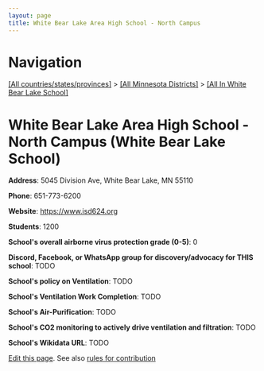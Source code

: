 ```yaml
---
layout: page
title: White Bear Lake Area High School - North Campus
---
```

# Navigation

[[All countries/states/provinces]](../../..) > [[All Minnesota Districts]](../..) > [[All In White Bear Lake School]](..)

# White Bear Lake Area High School - North Campus (White Bear Lake School)

**Address**: 5045 Division Ave, White Bear Lake, MN 55110

**Phone**: 651-773-6200

**Website**: <https://www.isd624.org>

**Students**: 1200

**School's overall airborne virus protection grade (0-5)**: 0

**Discord, Facebook, or WhatsApp group for discovery/advocacy for THIS school**: TODO

**School's policy on Ventilation**: TODO

**School's Ventilation Work Completion**: TODO

**School's Air-Purification**: TODO

**School's CO2 monitoring to actively drive ventilation and filtration**: TODO

**School's Wikidata URL**: TODO


[Edit this page](https://github.com/ventilate-schools/MN/edit/main/./White_Bear_Lake_School/White_Bear_Lake_Area_High_School_-_North_Campus.md). See also [rules for contribution](../../../contribution-rules/)